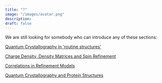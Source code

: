 ```yaml
---
title: "?"
image: "/images/avatar.png"
description: 
draft: false
---
```


We are still looking for somebody who can introduce any of these sections:

[Quantum Crystallography in 'routine structures' ](/topics/02_qcr-in-routine-structure-analysis)

[Charge Density, Density Matrices and Spin Refinement](/topics/06_charge-density-and-spin-refinement)

[Correlations in Refinement Models](/topics/08_correlations-in-refinement-models)

[Quantum Crystallography and Protein Structures](/topics/13_QCr_and_proteins)
